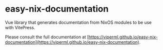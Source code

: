 # easy-nix-documentation

Vue library that generates documentation from NixOS modules to be use with VitePress.

Please consult the full documentation at [https://viperml.github.io/easy-nix-documentation](https://viperml.github.io/easy-nix-documentation).
